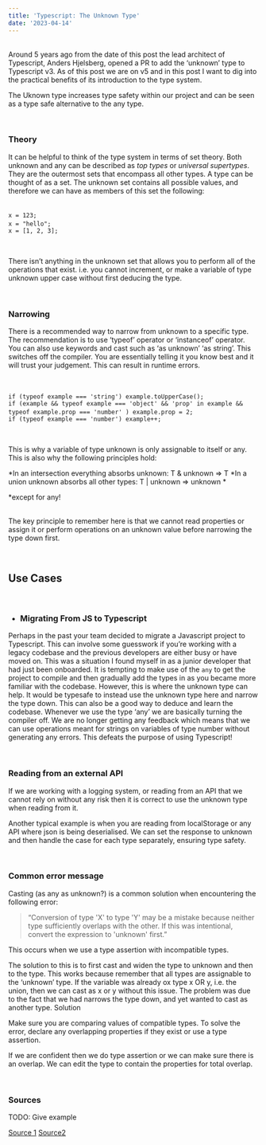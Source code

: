 ```yaml
---
title: 'Typescript: The Unknown Type'
date: '2023-04-14'
---
```


&nbsp;  
Around 5 years ago from the date of this post the lead architect of Typescript, Anders Hjelsberg, opened a PR to add the ‘unknown’ type to Typescript v3. As of this post we are on v5 and in this post I want to dig into the practical benefits of its introduction to the type system. 
&nbsp;  

The Uknown type increases type safety within our project and can be seen as a type safe alternative to the any type.

&nbsp;  
### **Theory**
It can be helpful to think of the type system in terms of set theory. Both unknown and any can be described as *top types* or *universal supertypes*.  
They are the outermost sets that encompass all other types. A type can be thought of as a set. The unknown set contains all possible values, and therefore we can have as members of this set the following:  

&nbsp;   
`x = 123;`
&nbsp;  
`x = "hello";`
&nbsp;  
`x = [1, 2, 3];`

&nbsp;  

There isn’t anything in the unknown set that allows you to perform all of the operations that exist. i.e. you cannot increment, or make a variable of type unknown upper case without first deducing the type.  

&nbsp; 

### **Narrowing**
There is a recommended way to narrow from unknown to a specific type. The recommendation is to use ‘typeof’ operator or ‘instanceof’ operator. You can also use keywords and cast such as ‘as unknown’ ‘as string’. This switches off the compiler. You are essentially telling it you know best and it will trust your judgement. This can result in runtime errors.  

&nbsp;  

`if (typeof example === 'string') example.toUpperCase();`
&nbsp;  
`if (example &&
  typeof example === 'object' &&
  'prop' in example &&
  typeof example.prop === 'number'
) example.prop = 2;`
&nbsp;  
`if (typeof example === 'number') example++;`  

&nbsp;  

This is why a variable of type unknown is only assignable to itself or any. This is also why the following principles hold:
&nbsp;  

*In an intersection everything absorbs unknown: T & unknown => T
*In a union unknown absorbs all other types: T | unknown => unknown *  

*except for any!  

&nbsp;  
The key principle to remember here is that we cannot read properties or assign it or perform operations on an unknown value before narrowing the type down first. 
  
&nbsp; 
## **Use Cases**
&nbsp;  
* ### **Migrating From JS to Typescript**
Perhaps in the past your team decided to migrate a Javascript project to Typescript. This can involve some guesswork if you’re working with a legacy codebase and the previous developers are either busy or have moved on. This was a situation I found myself in as a junior developer that had just been onboarded. It is tempting to make use of the `any` to get the project to compile and then gradually add the types in as you became more familiar with the codebase. However, this is where the unknown type can help. It would be typesafe to instead use the unknown type here and narrow the type down. This can also be a good way to deduce and learn the codebase. Whenever we use the type ‘any’ we are basically turning the compiler off. We are no longer getting any feedback which means that we can use operations meant for strings on variables of type number without generating any errors. This defeats the purpose of using Typescript!

&nbsp;  
### **Reading from an external API**
If we are working with a logging system, or reading from an API that we cannot rely on without any risk then it is correct to use the unknown type when reading from it.
 
Another typical example is when you are reading from localStorage or any API where json is being deserialised. We can set the response to unknown and then handle the case for each type separately, ensuring type safety. 

&nbsp;  


### **Common error message**
Casting (as any as unknown?) is a common solution when encountering the following error: 

> “Conversion of type 'X' to type 'Y' may be a mistake because neither type sufficiently overlaps with the other. If this was intentional, convert the expression to 'unknown' first.”

This occurs when we use a type assertion with incompatible types.

The solution to this is to first cast and widen the type to unknown and then to the type. This works because remember that all types are assignable to the ‘unknown’ type. 
If the variable was already ox type x OR y, i.e. the union, then we can cast as x or y without this issue. The problem was due to the fact that we had narrows the type down, and yet wanted to cast as another type. 
Solution

Make sure you are comparing values of compatible types.
To solve the error, declare any overlapping properties if they exist or use a type assertion.

If we are confident then we do type assertion or we can make sure there is an overlap. We can edit the type to contain the properties for total overlap. 

&nbsp;  
### **Sources**
TODO: Give example

[Source 1](https://bobbyhadz.com/blog/typescript-type-has-no-properties-in-common-with-type)
[Source2](https://bobbyhadz.com/blog/typescript-conversion-of-type-to-type-may-be-mistake)

